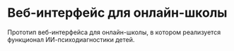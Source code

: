 # Веб-интерфейс для онлайн-школы

Прототип веб-интерфейса для онлайн-школы, в котором реализуется функционал ИИ-психодиагностики детей.
